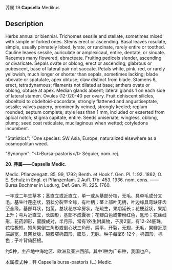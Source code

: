 荠属
19.**Capsella** Medikus

## Description
Herbs annual or biennial. Trichomes sessile and stellate, sometimes mixed with simple or forked ones. Stems erect or ascending. Basal leaves rosulate, simple, usually pinnately lobed, lyrate, or runcinate, rarely entire or toothed. Cauline leaves sessile, auriculate or amplexicaul, entire, dentate, or sinuate. Racemes many flowered, ebracteate. Fruiting pedicels slender, ascending or divaricate. Sepals ovate or oblong, erect or ascending, glabrous or pubescent, base of lateral pair not saccate. Petals white, pink, red, or rarely yellowish, much longer or shorter than sepals, sometimes lacking; blade obovate or spatulate, apex obtuse; claw distinct from blade. Stamens 6, erect, tetradynamous; filaments not dilated at base; anthers ovate or oblong, obtuse at apex. Median glands absent; lateral glands 1 on each side of lateral stamen. Ovules (12-)20-40 per ovary. Fruit dehiscent silicles, obdeltoid to obdeltoid-obcordate, strongly flattened and angustiseptate, sessile; valves papery, prominently veined, strongly keeled; replum rounded; septum complete; style less than 1 mm, included or exserted from apical notch; stigma capitate, entire. Seeds uniseriate, wingless, oblong, plump; seed coat reticulate, mucilaginous when wetted; cotyledons incumbent.

  "Statistics": "One species: SW Asia, Europe, naturalized elsewhere as a cosmopolitan weed.

  "Synonym": "&lt;I&gt;Bursa-pastoris&lt;/I&gt; Séguier, nom. rej.

**20. 荠属——Capsella Medic.**

Medic. Pflanzengatt. 85, 99, 1792; Benth. et Hook f. Gen. Pl. 1: 92. 1862; O. E. Schulz in Engl. et Pflanzenfam. 2 Aufl. 17b: 453. 1936. nom. cons. ——Bursa Bochmer in Ludurg, Def. Gen. Pl. 225. 1760.

一年或二年生草本；茎直立或近直立，单一或从基部分枝，无毛、具单毛或分叉毛。基生叶莲座状，羽状分裂至全缘，有叶柄；茎上部叶无柄，叶边缘具弯缺牙齿至全缘，基部耳状，抱茎。总状花序伞房状，花疏生，果期延长；花梗丝状，果期上升；萼片近直立，长圆形，基部不成囊状；花瓣白色或带粉红色，匙形；花丝线形，花药卵形，蜜腺成对，半月形，常有1外生附属物，子房2室，有12-24胚珠，花柱极短。短角果倒三角形或倒心状三角形，扁平，开裂，无翅，无毛，果瓣近顶端最宽，具网状脉，隔膜窄椭圆形，膜质，无脉。种子每室6-12个，椭圆形，棕色；子叶背倚胚根。

约5种，主产地中海地区、欧洲及亚洲西部。其中1种为广布种，我国也产。

本属模式种：荠 Capsella bursa-pastoris (L.) Medic.
